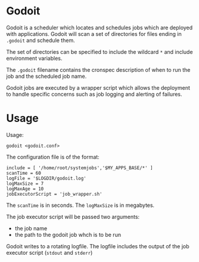 Godoit
======

Godoit is a scheduler which locates and schedules jobs which are
deployed with applications. Godoit will scan a set of
directories for files ending in `.godoit` and schedule them.

The set of directories can be specified to include the wildcard `*` and
include environment variables.

The `.godoit` filename contains the cronspec description of when to run
the job and the scheduled job name.

Godoit jobs are executed by a wrapper script which allows the deployment
to handle specific concerns such as job logging and alerting of failures.

Usage
=============
Usage:

    godoit <godoit.conf>


The configuration file is of the format:

    include = [ '/home/root/systemjobs','$MY_APPS_BASE/*' ]
    scanTime = 60
    logFile = '$LOGDIR/godoit.log'
    logMaxSize = 7
    logMaxAge = 10
    jobExecutorScript = 'job_wrapper.sh'

The `scanTime` is in seconds. The `logMaxSize` is in megabytes.

The job executor script will be passed two arguments:
* the job name
* the path to the godoit job whch is to be run

Godoit writes to a rotating logfile. The logfile includes the output
of the job executor script (`stdout` and `stderr`)